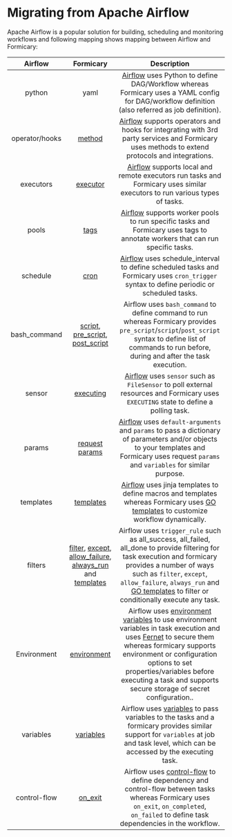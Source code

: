 # Migrating from Apache Airflow

Apache Airflow is a popular solution for building, scheduling and monitoring workflows and following mapping shows mapping between Airflow and Formicary:

|     Airflow |   Formicary   | Description
| :----------: | :-----------: | :------------------: |
| python | yaml | [Airflow](https://airflow.apache.org/docs/apache-airflow/stable/index.html) uses Python to define DAG/Workflow whereas Formicary uses a YAML config for DAG/workflow definition (also referred as job definition).
| operator/hooks | [method](definition_options.md#method) | [Airflow](https://airflow.apache.org/docs/apache-airflow-providers/operators-and-hooks-ref/index.html) supports operators and hooks for integrating with 3rd party services and Formicary uses methods to extend protocols and integrations.
| executors | [executor](executors.md) | [Airflow](https://airflow.apache.org/docs/apache-airflow/stable/executor/index.html) supports local and remote executors run tasks and Formicary uses similar executors to run various types of tasks.
| pools | [tags](definition_options.md#tags) | [Airflow](https://airflow.apache.org/docs/apache-airflow/stable/_modules/airflow/models/pool.html#Pool) supports worker pools to run specific tasks and Formicary uses tags to annotate workers that can run specific tasks.
| schedule | [cron](definition_options.md#cron_trigger) | [Airflow](https://airflow.apache.org/docs/apache-airflow/stable/concepts/scheduler.html?highlight=schedule_interval) uses schedule_interval to define scheduled tasks and Formicary uses `cron_trigger` syntax to define periodic or scheduled tasks.
| bash_command | [script](definition_options#script), [pre_script](definition_options.md#pre_script), [post_script](definition_options.md#post_script) | Airflow uses `bash_command` to define command to run whereas Formicary provides `pre_script`/`script`/`post_script` syntax to define list of commands to run before, during and after the task execution.
| sensor | [executing](sensor.md) | [Airflow](https://airflow.apache.org/docs/apache-airflow/stable/_api/airflow/sensors/index.html) uses `sensor` such as `FileSensor` to poll external resources and Formicary uses `EXECUTING` state to define a polling task.
| params | [request params](definition_options.md#Params) | [Airflow](https://airflow.apache.org/docs/apache-airflow/stable/tutorial.html#default-arguments) uses `default-arguments` and `params` to pass a dictionary of parameters and/or objects to your templates and Formicary uses request `params` and `variables` for similar purpose.
| templates | [templates](definition_options#templates) | [Airflow](https://airflow.apache.org/docs/apache-airflow/stable/tutorial.html#templating-with-jinja) uses jinja templates to define macros and templates whereas Formicary uses [GO templates](https://pkg.go.dev/text/template) to customize workflow dynamically.
| filters | [filter](definition_options#filter), [except](definition_options.md#except), [allow_failure](definition_options.md#allow_failure), [always_run](definition_options.md#always_run) and [templates](definition_options.md#templates) | Airflow uses `trigger_rule` such as all_success, all_failed, all_done to provide filtering for task execution and formicary provides a number of ways such as `filter`, `except`, `allow_failure`, `always_run` and [GO templates](https://pkg.go.dev/text/template) to filter or conditionally execute any task.
| Environment | [environment](definition_options.md#environment) | Airflow uses [environment variables](https://airflow.apache.org/docs/apache-airflow/stable/howto/variable.html#storing-variables-in-environment-variables) to use environment variables in task execution and uses [Fernet](https://github.com/fernet/spec/) to secure them whereas formicary supports environment or configuration options to set properties/variables before executing a task and supports secure storage of secret configuration..
| variables | [variables](definition_options.md#variables) | Airflow uses [variables](https://airflow.apache.org/docs/apache-airflow/stable/howto/variable.html) to pass variables to the tasks and a formicary provides similar support for `variables` at job and task level, which can be accessed by the executing task.
| control-flow | [on_exit](definition_options.md#on_exit) | Airflow uses [control-flow](https://airflow.apache.org/docs/apache-airflow/stable/concepts/overview.html#control-flow) to define dependency and control-flow between tasks whereas Formicary uses `on_exit`, `on_completed`, `on_failed` to define task dependencies in the workflow.

